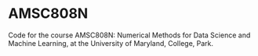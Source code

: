 # AMSC808N
Code for the course AMSC808N: Numerical Methods for Data Science and Machine Learning, at the University of Maryland, College, Park.
